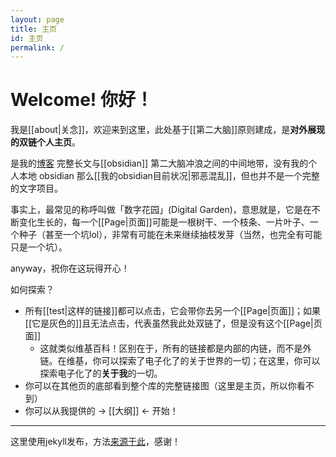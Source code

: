 ```yaml
---
layout: page
title: 主页
id: 主页
permalink: /
---
```


# Welcome! 你好！

我是[[about|关念]]，欢迎来到这里，此处基于[[第二大脑]]原则建成，是**对外展现的双链个人主页**。

是我的[博客](https://shutgnblink.me/) 完整长文与[[obsidian]] 第二大脑冲浪之间的中间地带，没有我的个人本地 obsidian 那么[[我的obsidian目前状况|邪恶混乱]]，但也并不是一个完整的文字项目。

事实上，最常见的称呼叫做「数字花园」(Digital Garden)，意思就是，它是在不断变化生长的，每一个[[Page|页面]]可能是一根树干、一个枝条、一片叶子、一个种子（甚至一个坑lol），非常有可能在未来继续抽枝发芽（当然，也完全有可能 只是一个坑）。

anyway，祝你在这玩得开心！

如何探索？
- 所有[[test|这样的链接]]都可以点击，它会带你去另一个[[Page|页面]]；如果[[它是灰色的]]且无法点击，代表虽然我此处双链了，但是没有这个[[Page|页面]]
	- 这就类似维基百科！区别在于，所有的链接都是内部的内链，而不是外链。在维基，你可以探索了电子化了的关于世界的一切；在这里，你可以探索电子化了的**关于我**的一切。
- 你可以在其他页的底部看到整个库的完整链接图（这里是主页，所以你看不到）
- 你可以从我提供的 → [[大纲]] ← 开始！

---
这里使用jekyll发布，方法[来源于此](https://github.com/maximevaillancourt/digital-garden-jekyll-template)，感谢！